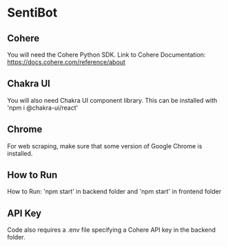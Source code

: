 # **SentiBot**

## Cohere
You will need the Cohere Python SDK. 
Link to Cohere Documentation:
https://docs.cohere.com/reference/about

## Chakra UI
You will also need Chakra UI component library. This can be installed with 'npm i @chakra-ui/react'

## Chrome
For web scraping, make sure that some version of Google Chrome is installed.

## How to Run
How to Run:
'npm start' in backend folder and 'npm start' in frontend folder

## API Key
Code also requires a .env file specifying a Cohere API key in the backend folder.

